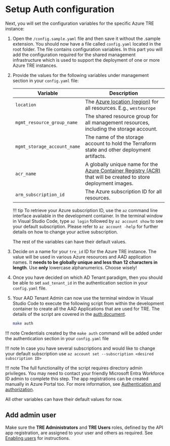 # Setup Auth configuration

Next, you will set the configuration variables for the specific Azure TRE instance:

1. Open the `/config.sample.yaml` file and then save it without the .sample extension. You should now have a file called `config.yaml` located in the root folder. The file contains configuration variables. In this part you will add the configuration required for the shared management infrastructure which is used to support the deployment of one or more Azure TRE instances.

1. Provide the values for the following variables under management section in your `config.yaml` file:

    | Variable | Description |
    | -------- | ----------- |
    | `location` | The [Azure location (region)](https://azure.microsoft.com/global-infrastructure/geographies/#geographies) for all resources. E.g., `westeurope` |
    | `mgmt_resource_group_name` | The shared resource group for all management resources, including the storage account. |
    | `mgmt_storage_account_name` | The name of the storage account to hold the Terraform state and other deployment artifacts. |
    | `acr_name` | A globally unique name for the [Azure Container Registry (ACR)](https://docs.microsoft.com/azure/container-registry/) that will be created to store deployment images. |
    | `arm_subscription_id` | The Azure subscription ID for all resources. |

    !!! tip
        To retrieve your Azure subscription ID, use the `az` command line interface available in the development container. In the terminal window in Visual Studio Code, type `az login` followed by `az account show` to see your default subscription. Please refer to `az account -help` for further details on how to change your active subscription.

    The rest of the variables can have their default values.

1. Decide on a name for your `tre_id` ID for the Azure TRE instance. The value will be used in various Azure resources and AAD application names. It **needs to be globally unique and less than 12 characters in length**. Use **only** lowercase alphanumerics. Choose wisely!
1. Once you have decided on which AD Tenant paradigm, then you should be able to set `aad_tenant_id` in the authentication section in your `config.yaml` file.
1. Your AAD Tenant Admin can now use the terminal window in Visual Studio Code to execute the following script from within the development container to create all the AAD Applications that are used for TRE. The details of the script are covered in the [auth document](../auth.md).

   ```bash
   make auth
   ```
  !!! note
      Credentials created by the `make auth` command will be added under the authentication section in your `config.yaml` file

  !!! note
      In case you have several subscriptions and would like to change your default subscription use `az account set --subscription <desired subscription ID>`

  !!! note
      The full functionality of the script requires directory admin privileges. You may need to contact your friendly Microsoft Entra Workforce ID admin to complete this step. The app registrations can be created manually in Azure Portal too. For more information, see [Authentication and authorization](../auth.md).
  

All other variables can have their default values for now.

## Add admin user

Make sure the **TRE Administrators** and **TRE Users** roles, defined by the API app registration, are assigned to your user and others as required. See [Enabling users](../auth.md#enabling-users) for instructions.
